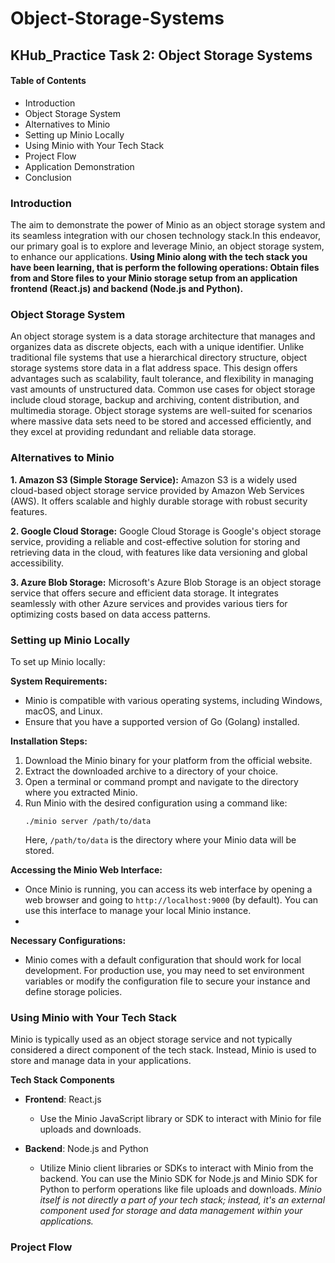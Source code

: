 # Object-Storage-Systems

## KHub_Practice Task 2: Object Storage Systems

#### Table of Contents
- Introduction
- Object Storage System
- Alternatives to Minio
- Setting up Minio Locally
- Using Minio with Your Tech Stack
- Project Flow
- Application Demonstration
- Conclusion

### Introduction
The aim to demonstrate the power of Minio as an object storage system and its seamless integration with our chosen technology stack.In this endeavor, our primary goal is to explore and leverage Minio, an object storage system, to enhance our applications. 
**Using Minio along with the tech stack you have been learning, that is perform the following operations: Obtain files from and Store files to your Minio storage setup from an application frontend (React.js) and backend (Node.js and Python).**

### Object Storage System
An object storage system is a data storage architecture that manages and organizes data as discrete objects, each with a unique identifier. Unlike traditional file systems that use a hierarchical directory structure, object storage systems store data in a flat address space. This design offers advantages such as scalability, fault tolerance, and flexibility in managing vast amounts of unstructured data. Common use cases for object storage include cloud storage, backup and archiving, content distribution, and multimedia storage. Object storage systems are well-suited for scenarios where massive data sets need to be stored and accessed efficiently, and they excel at providing redundant and reliable data storage.

### Alternatives to Minio
**1. Amazon S3 (Simple Storage Service):** Amazon S3 is a widely used cloud-based object storage service provided by Amazon Web Services (AWS). It offers scalable and highly durable storage with robust security features.

**2. Google Cloud Storage:** Google Cloud Storage is Google's object storage service, providing a reliable and cost-effective solution for storing and retrieving data in the cloud, with features like data versioning and global accessibility.

**3. Azure Blob Storage:** Microsoft's Azure Blob Storage is an object storage service that offers secure and efficient data storage. It integrates seamlessly with other Azure services and provides various tiers for optimizing costs based on data access patterns.

### Setting up Minio Locally
To set up Minio locally:

**System Requirements:**
- Minio is compatible with various operating systems, including Windows, macOS, and Linux.
- Ensure that you have a supported version of Go (Golang) installed.
  
**Installation Steps:**
1. Download the Minio binary for your platform from the official website.
2. Extract the downloaded archive to a directory of your choice.
3. Open a terminal or command prompt and navigate to the directory where you extracted Minio.
4. Run Minio with the desired configuration using a command like:
   ```
   ./minio server /path/to/data
   ```
   Here, `/path/to/data` is the directory where your Minio data will be stored.
   
**Accessing the Minio Web Interface:**
- Once Minio is running, you can access its web interface by opening a web browser and going to `http://localhost:9000` (by default). You can use this interface to manage your local Minio instance.
- 
**Necessary Configurations:**
- Minio comes with a default configuration that should work for local development. For production use, you may need to set environment variables or modify the configuration file to secure your instance and define storage policies.

### Using Minio with Your Tech Stack
Minio is typically used as an object storage service and not typically considered a direct component of the tech stack. Instead, Minio is used to store and manage data in your applications.

__Tech Stack Components__

- **Frontend**: React.js
  - Use the Minio JavaScript library or SDK to interact with Minio for file uploads and downloads.
  
- **Backend**: Node.js and Python
  - Utilize Minio client libraries or SDKs to interact with Minio from the backend. You can use the Minio SDK for Node.js and Minio SDK for Python to perform operations like file uploads and downloads.
_Minio itself is not directly a part of your tech stack; instead, it's an external component used for storage and data management within your applications._

### Project Flow









